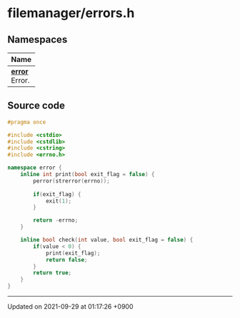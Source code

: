

# filemanager/errors.h



## Namespaces

| Name           |
| -------------- |
| **[error](/Namespaces/error)** <br>Error.  |




## Source code

```cpp
#pragma once

#include <cstdio>
#include <cstdlib>
#include <cstring>
#include <errno.h>

namespace error {
    inline int print(bool exit_flag = false) {
        perror(strerror(errno));
        
        if(exit_flag) {
            exit(1);
        }

        return -errno;
    }

    inline bool check(int value, bool exit_flag = false) {
        if(value < 0) {
            print(exit_flag);
            return false;
        }
        return true;
    }
}
```


-------------------------------

Updated on 2021-09-29 at 01:17:26 +0900
